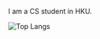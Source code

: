 I am a CS student in HKU.


<!-- 
### 🔭 I’m currently working on ...

  My portfolio project [ArtistCRM](https://github.com/ivan-ngchakming/artist-crm-web)

### 🌱 I’m currently learning ...

  Web development
  
  Algorithm and data structure (for interviews)
  
  Software developemnt and architecture 
 -->
 
![Top Langs](https://github-readme-stats.vercel.app/api/top-langs/?username=ivan-ngchakming)

